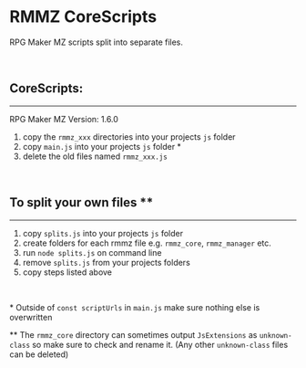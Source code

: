# RMMZ CoreScripts
RPG Maker MZ scripts split into separate files.

<br>

## CoreScripts:
---
RPG Maker MZ Version: 1.6.0
1. copy the `rmmz_xxx` directories into your projects `js` folder
2. copy `main.js` into your projects `js` folder *
3. delete the old files named `rmmz_xxx.js`

<br>

## To split your own files **
---
1. copy `splits.js` into your projects `js` folder
2. create folders for each rmmz file e.g. `rmmz_core`, `rmmz_manager` etc.
3. run `node splits.js` on command line
4. remove `splits.js` from your projects folders
5. copy steps listed above

<br>

\* Outside of `const scriptUrls` in `main.js` make sure nothing else is overwritten

\*\* The `rmmz_core` directory can sometimes output `JsExtensions` as `unknown-class` so make sure to check and rename it.
(Any other `unknown-class` files can be deleted)
